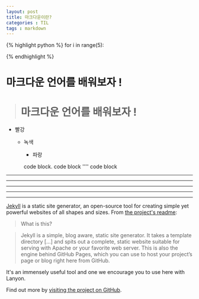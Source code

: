 ```yaml
---
layout: post
title: 마크다운이란?
categories : TIL
tags : markdown
---
```

{% highlight python %}
    for i in range(5):

{% endhighlight %}
# 마크다운 언어를 배워보자 ! 
 > # 마크다운 언어를 배워보자 ! 

* 빨강
  * 녹색
    * 파랑
    
    code block.
    code block
'''' code block
* * *

***

*****

- - -

---------------------------------------
[Jekyll](http://jekyllrb.com) is a static site generator, an open-source tool for creating simple yet powerful websites of all shapes and sizes. From [the project's readme](https://github.com/mojombo/jekyll/blob/master/README.markdown):

 > What is this?

  > Jekyll is a simple, blog aware, static site generator. It takes a template directory [...] and spits out a complete, static website suitable for serving with Apache or your favorite web server. This is also the engine behind GitHub Pages, which you can use to host your project’s page or blog right here from GitHub.

It's an immensely useful tool and one we encourage you to use here with Lanyon.

Find out more by [visiting the project on GitHub](https://github.com/mojombo/jekyll).
